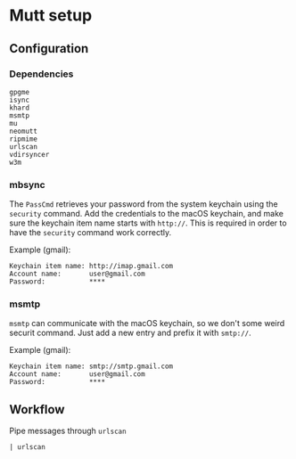 # Mutt setup

## Configuration

### Dependencies

```
gpgme
isync
khard
msmtp
mu
neomutt
ripmime
urlscan
vdirsyncer
w3m
```

### mbsync

The `PassCmd` retrieves your password from the system keychain using the
`security` command.  Add the credentials to the macOS keychain, and make sure
the keychain item name starts with `http://`. This is required in order to have
the `security` command work correctly.

Example (gmail):

```
Keychain item name: http://imap.gmail.com
Account name:       user@gmail.com
Password:           ****
```

### msmtp

`msmtp` can communicate with the macOS keychain, so we don't some weird securit
command. Just add a new entry and prefix it with `smtp://`.

Example (gmail):

```
Keychain item name: smtp://smtp.gmail.com
Account name:       user@gmail.com
Password:           ****
```

## Workflow

Pipe messages through `urlscan`

```
| urlscan
```
